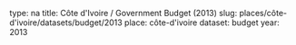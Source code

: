 type: na
title: Côte d'Ivoire / Government Budget (2013)
slug: places/côte-d'ivoire/datasets/budget/2013
place: côte-d'ivoire
dataset: budget
year: 2013
